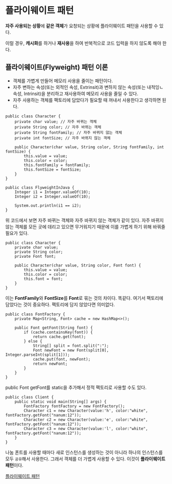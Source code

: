# 플라이웨이트 패턴
<b>자주 사용되는 상황</b>에 <b>같은 객체</b>가 요청되는 상황에 플라이웨이트 패턴을 사용할 수 있다.   

이럴 경우, <b>캐시화</b>를 하거나 <b>재사용</b>을 하여 반복적으로 코드 입력을 하지 않도록 해야 한다.   

## 플라이웨이트(Flyweight) 패턴 이론
* 객체를 가볍게 만들어 메모리 사용을 줄이는 패턴이다.
* 자주 변하는 속성(또는 외적인 속성, Extrinsit)과 변하지 않는 속성(또는 내적잉ㄴ 속성, Intrinsit)을 분리하고 재사용하여 메모리 사용을 줄일 수 있다.
* 자주 사용하는 객체를 팩토리에 담았다가 필요할 때 꺼내서 사용한다고 생각하면 된다.   

```
public class Character {
    private char value; // 자주 바뀌는 객체
    private String color; // 자주 바뀌는 객체
    private String fontFamily; // 자주 바뀌지 않는 객체
    private int fontSize; // 자주 바뀌지 않는 객체

    public Character(char value, String color, String fontFamily, int fontSize) {
        this.value = value;
        this.color = color;
        this.fontFamily = fontFamily;
        this.fontSize = fontSize;
    }
}
```

```
public class FlyweightInJava {
    Integer i1 = Integer.valueOf(10);
    Integer i2 = Integer.valueOf(10);

    System.out.println(i1 == i2);
}
```

위 코드에서 보면 자주 바뀌는 객체와 자주 바뀌지 않는 객체가 같이 있다. 자주 바뀌지 않는 객체를 모든 곳에 데리고 있으면 무거워지기 때문에 이를 가볍게 하기 위해 바꿔줄 필요가 있다.   

```
public class Character {
    private char value;
    private String color;
    private Font font;

    public Character(char value, String color, Font font) {
        this.value = value;
        this.color = color;
        this.font = font;
    }
}
```

이는 <b>FontFamily</b>와 <b>FontSize</b>를 <b>Font</b>로 묶는 것의 차이다. 똑같다. 여기서 팩토리에 담았다는 것이 중요하다. 팩토리에 담지 않았다면 의미없다.   

```
public class FontFactory {
    private Map<String, Font> cache = new HashMap<>();

    public Font getFont(String font) {
        if (cache.containsKey(font)) {
            return cache.get(font);
        } else {
            String[] split = font.split(":");
            Font newFont = new Font(split[0], Integer.parseInt(split[1]));
            cache.put(font, newFont);
            return newFont;
        }
    }
}
```

public Font getFont를 static을 추가해서 정적 팩토리로 사용할 수도 있다.   

```
public class Client {
    public static void main(String[] args) {
        FontFactory fontFactory = new FontFactory();
        Character c1 = new Character(value:'h', color:"white", fontFactory.getFont("nanum:12"));
        Character c2 = new Character(value:'e', color:"white", fontFactory.getFont("nanum:12"));
        Character c3 = new Character(value:'l', color:"white", fontFactory.getFont("nanum:12"));
    }
}
```

나눔 폰트를 사용할 때마다 새로 인스턴스를 생성하는 것이 아니라 하나의 인스턴스를 모두 ```공유```해서 사용한다. 그래서 객체를 더 가볍게 사용할 수 있다. 이것이 <b>플라이웨이트 패턴</b>이다.   

[플라이웨이트 패턴](https://www.youtube.com/watch?v=sxpg1Qe93IM)